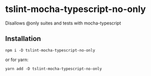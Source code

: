 # tslint-mocha-typescript-no-only
Disallows @only suites and tests with mocha-typescript

## Installation
```shell
npm i -D tslint-mocha-typescript-no-only
```
or for yarn:
```shell
yarn add -D tslint-mocha-typescript-no-only
```

